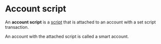 # Account script

An **account script** is a [script](/blockchain/script.md) that is attached to an account with a set script transaction.

An account with the attached script is called a smart account.